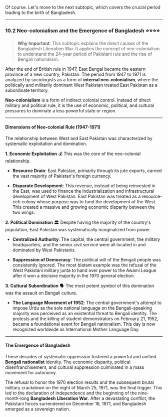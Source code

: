 Of course. Let's move to the next subtopic, which covers the crucial period leading to the birth of Bangladesh.

---

### 10.2 Neo-colonialism and the Emergence of Bangladesh ⭐⭐⭐⭐

> **Why Important**: This subtopic explains the direct causes of the Bangladesh Liberation War. It applies the concept of neo-colonialism to understand the 24-year period of Pakistani rule and the rise of Bengali nationalism.

After the end of British rule in 1947, East Bengal became the eastern province of a new country, Pakistan. The period from 1947 to 1971 is analyzed by sociologists as a form of **internal neo-colonialism**, where the politically and militarily dominant West Pakistan treated East Pakistan as a subordinate territory.

**Neo-colonialism** is a form of indirect colonial control. Instead of direct military and political rule, it is the use of economic, political, and cultural pressures to dominate a less powerful state or region.

---

#### **Dimensions of Neo-colonial Rule (1947-1971)**

The relationship between West and East Pakistan was characterized by systematic exploitation and domination.

**1. Economic Exploitation** 💰 This was the core of the neo-colonial relationship.

- **Resource Drain**: East Pakistan, primarily through its jute exports, earned the vast majority of Pakistan's foreign currency.
    
- **Disparate Development**: This revenue, instead of being reinvested in the East, was used to finance the industrialization and infrastructural development of West Pakistan. East Pakistan was treated as a resource-rich colony whose purpose was to fund the development of the West. This created a massive and growing economic disparity between the two wings.
    

**2. Political Domination** 🏛️ Despite having the majority of the country's population, East Pakistan was systematically marginalized from power.

- **Centralized Authority**: The capital, the central government, the military headquarters, and the senior civil service were all located in and dominated by West Pakistanis.
    
- **Suppression of Democracy**: The political will of the Bengali people was consistently ignored. The most blatant example was the refusal of the West Pakistani military junta to hand over power to the Awami League after it won a decisive majority in the 1970 general election.
    

**3. Cultural Subordination** 🗣️ The most potent symbol of this domination was the assault on Bengali culture.

- **The Language Movement of 1952**: The central government's attempt to impose Urdu as the sole national language on the Bengali-speaking majority was perceived as an existential threat to Bengali identity. The protests and the killing of student demonstrators on February 21, 1952, became a foundational event for Bengali nationalism. This day is now recognized worldwide as International Mother Language Day.
    

---

#### **The Emergence of Bangladesh**

These decades of systematic oppression fostered a powerful and unified **Bengali nationalist** identity. The economic disparity, political disenfranchisement, and cultural suppression culminated in a mass movement for autonomy.

The refusal to honor the 1970 election results and the subsequent brutal military crackdown on the night of March 25, 1971, was the final trigger. This led to the declaration of independence and the beginning of the nine-month-long **Bangladesh Liberation War**. After a devastating conflict, the Pakistani forces surrendered on December 16, 1971, and Bangladesh emerged as a sovereign nation.